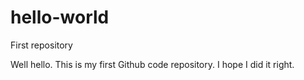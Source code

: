 # hello-world
First repository

Well hello. This is my first Github code repository. I hope I did it right.
